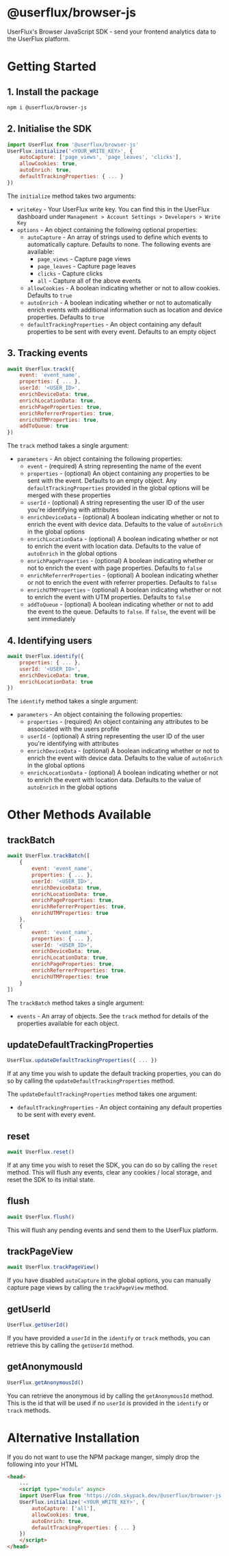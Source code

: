 # @userflux/browser-js
UserFlux's Browser JavaScript SDK - send your frontend analytics data to the UserFlux platform.

# Getting Started

## 1. Install the package

```bash
npm i @userflux/browser-js
```

## 2. Initialise the SDK

```javascript
import UserFlux from '@userflux/browser-js'
UserFlux.initialize('<YOUR_WRITE_KEY>', { 
    autoCapture: ['page_views', 'page_leaves', 'clicks'], 
    allowCookies: true, 
    autoEnrich: true, 
    defaultTrackingProperties: { ... } 
})
```

The `initialize` method takes two arguments:
- `writeKey` - Your UserFlux write key. You can find this in the UserFlux dashboard under `Management > Account Settings > Developers > Write Key`
- `options` - An object containing the following optional properties:
    - `autoCapture` - An array of strings used to define which events to automatically capture. Defaults to none. The following events are available:
        - `page_views` - Capture page views
        - `page_leaves` - Capture page leaves
        - `clicks` - Capture clicks
        - `all` - Capture all of the above events
    - `allowCookies` - A boolean indicating whether or not to allow cookies. Defaults to `true`
    - `autoEnrich` - A boolean indicating whether or not to automatically enrich events with additional information such as location and device properties. Defaults to `true`
    - `defaultTrackingProperties` - An object containing any default properties to be sent with every event. Defaults to an empty object

## 3. Tracking events

```javascript
await UserFlux.track({
    event: 'event_name',
    properties: { ... },
    userId: '<USER_ID>',
    enrichDeviceData: true,
    enrichLocationData: true,
    enrichPageProperties: true,
    enrichReferrerProperties: true,
    enrichUTMProperties: true,
    addToQueue: true
})
```

The `track` method takes a single argument:
- `parameters` - An object containing the following properties:
    - `event` - (required) A string representing the name of the event
    - `properties` - (optional) An object containing any properties to be sent with the event. Defaults to an empty object. Any `defaultTrackingProperties` provided in the global options will be merged with these properties
    - `userId` - (optional) A string representing the user ID of the user you're identifying with attributes
    - `enrichDeviceData` - (optional) A boolean indicating whether or not to enrich the event with device data. Defaults to the value of `autoEnrich` in the global options
    - `enrichLocationData` - (optional) A boolean indicating whether or not to enrich the event with location data. Defaults to the value of `autoEnrich` in the global options
    - `enrichPageProperties` - (optional) A boolean indicating whether or not to enrich the event with page properties. Defaults to `false`
    - `enrichReferrerProperties` - (optional) A boolean indicating whether or not to enrich the event with referrer properties. Defaults to `false`
    - `enrichUTMProperties` - (optional) A boolean indicating whether or not to enrich the event with UTM properties. Defaults to `false`
    - `addToQueue` - (optional) A boolean indicating whether or not to add the event to the queue. Defaults to `false`. If `false`, the event will be sent immediately

## 4. Identifying users

```javascript
await UserFlux.identify({
    properties: { ... },
    userId: '<USER_ID>',
    enrichDeviceData: true,
    enrichLocationData: true
})
```

The `identify` method takes a single argument:
- `parameters` - An object containing the following properties:
    - `properties` - (required) An object containing any attributes to be associated with the users profile
    - `userId` - (optional) A string representing the user ID of the user you're identifying with attributes
    - `enrichDeviceData` - (optional) A boolean indicating whether or not to enrich the event with device data. Defaults to the value of `autoEnrich` in the global options
    - `enrichLocationData` - (optional) A boolean indicating whether or not to enrich the event with location data. Defaults to the value of `autoEnrich` in the global options

# Other Methods Available

## trackBatch

```javascript
await UserFlux.trackBatch([
    {
        event: 'event_name',
        properties: { ... },
        userId: '<USER_ID>',
        enrichDeviceData: true,
        enrichLocationData: true,
        enrichPageProperties: true,
        enrichReferrerProperties: true,
        enrichUTMProperties: true
    },
    {
        event: 'event_name',
        properties: { ... },
        userId: '<USER_ID>',
        enrichDeviceData: true,
        enrichLocationData: true,
        enrichPageProperties: true,
        enrichReferrerProperties: true,
        enrichUTMProperties: true
    }
])
```

The `trackBatch` method takes a single argument:
- `events` - An array of objects. See the `track` method for details of the properties available for each object.

## updateDefaultTrackingProperties
```javascript
UserFlux.updateDefaultTrackingProperties({ ... })
```

If at any time you wish to update the default tracking properties, you can do so by calling the `updateDefaultTrackingProperties` method.

The `updateDefaultTrackingProperties` method takes one argument:
- `defaultTrackingProperties` - An object containing any default properties to be sent with every event.

## reset

```javascript
await UserFlux.reset()
```

If at any time you wish to reset the SDK, you can do so by calling the `reset` method. This will flush any events, clear any cookies / local storage, and reset the SDK to its initial state.

## flush 
    
```javascript
await UserFlux.flush()
```

This will flush any pending events and send them to the UserFlux platform.

## trackPageView

```javascript
await UserFlux.trackPageView()
```

If you have disabled `autoCapture` in the global options, you can manually capture page views by calling the `trackPageView` method.

## getUserId

```javascript
UserFlux.getUserId()
```

If you have provided a `userId` in the `identify` or `track` methods, you can retrieve this by calling the `getUserId` method.

## getAnonymousId

```javascript
UserFlux.getAnonymousId()
```

You can retrieve the anonymous id by calling the `getAnonymousId` method. This is the id that will be used if no `userId` is provided in the `identify` or `track` methods.

# Alternative Installation
If you do not want to use the NPM package manger, simply drop the following into your HTML
```html
<head>
    ...
    <script type="module" async>
    import UserFlux from 'https://cdn.skypack.dev/@userflux/browser-js'
    UserFlux.initialize('<YOUR_WRITE_KEY>', { 
        autoCapture: ['all'], 
        allowCookies: true, 
        autoEnrich: true, 
        defaultTrackingProperties: { ... } 
    })
    </script>
</head>
```
